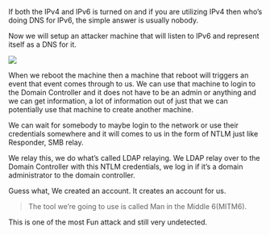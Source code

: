 If both the IPv4 and IPv6 is turned on and if you are utilizing IPv4 then who’s doing DNS for IPv6, the simple answer is usually nobody.

Now we will setup an attacker machine that will listen to IPv6 and represent itself as a DNS for it.

![](https://i.imgur.com/38qqqAh.png)

When we reboot the machine then a machine that reboot will triggers an event that event comes through to us. We can use that machine to login to the Domain Controller and it does not have to be an admin or anything and we can get information, a lot of information out of just that we can potentially use that machine to create another machine.

We can wait for somebody to maybe login to the network or use their credentials somewhere and it will comes to us in the form of NTLM just like Responder, SMB relay.

We relay this, we do what’s called LDAP relaying. We LDAP relay over to the Domain Controller with this NTLM credentials, we log in if it’s a domain administrator to the domain controller.

Guess what, We created an account. It creates an account for us.

>The tool we’re going to use is called Man in the Middle 6(MITM6).

This is one of the most Fun attack and still very undetected.


